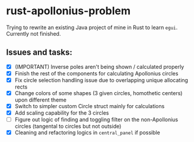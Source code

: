 # rust-apollonius-problem

Trying to rewrite an existing Java project of mine in Rust to learn `egui`. Currently not finished.

## Issues and tasks:

- [x] (IMPORTANT) Inverse poles aren't being shown / calculated properly
- [x] Finish the rest of the components for calculating Apollonius circles
- [x] Fix circle selection handling issue due to overlapping unique allocating rects
- [x] Change colors of some shapes (3 given circles, homothetic centers) upon different theme
- [x] Switch to simpler custom Circle struct mainly for calculations
- [x] Add scaling capability for the 3 circles
- [ ] Figure out logic of finding and toggling filter on the non-Apollonius circles (tangental to circles but not outside)
- [x] Cleaning and refactoring logics in `central_panel` if possible
